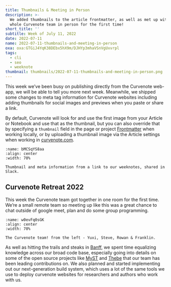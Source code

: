 ```yaml
---
title: Thumbnails & Meeting in Person
description: >-
  We added thumbnails to the article frontmatter, as well as met up with the
  whole Curvenote team in person for the first time!
short_title: ''
subtitle: Week of July 11, 2022
date: 2022-07-11
name: 2022-07-11-thumbnails-and-meeting-in-person
oxa: oxa:GTGiJ4YqK38DEbx5hX9m/DJHYp3mhaVSnVgUxvrpl
tags:
  - cli
  - seo
  - weeknote
thumbnail: thumbnails/2022-07-11-thumbnails-and-meeting-in-person.png
---
```


This week we’ve been busy on publishing directly from the Curvenote web-app, we will be able to tell you more next week. Meanwhile, we shipped some changes to meta tag information for Curvenote websites including adding thumbnails for social images and previews when you paste or share a link.

By default, Curvenote will look for and use the first image from your Article or Notebook and use that as the thumbnail, but you can also override that by specifying a `thumbnail` field in the page or project [Frontmatter](https://curvenote.com/docs/web/frontmatter) when working locally, or by uploading a thumbnail image via the Article settings when working in [curvenote.com](http://curvenote.com).

```{figure} images/GTGiJ4YqK38DEbx5hX9m-4K8FihW68S4ZBGzHYSfc-v1.png
:name: bMCSqYS8aa
:align: center
:width: 70%

Thumbnail and meta information from a link to our weeknotes, shared in Slack.
```

## Curvenote Retreat 2022

This week the Curvenote team got together in one room for the first time. We’re a small remote team so meeting up like this was a great chance to chat outside of google meet, plan and do some group programming.

```{figure} images/GTGiJ4YqK38DEbx5hX9m-i8RISZCXf1Olpc9hHcJW-v1.png
:name: w0evFq0sGK
:align: center
:width: 70%

The Curvenote team! from the left - Yuxi, Steve, Rowan & Franklin.
```

As well as hitting the trails and steaks in [Banff](https://banffnationalpark.com/), we spent time equalizing knowledge across our broad code base, especially going into details on some of the open source projects like [MyST](https://github.com/executablebooks/myst-spec) and [Thebe](https://github.com/executablebooks/thebe) that our team has been leading contributions on. We also planned and started implementing out our next-generation build system, which uses a lot of the same tools we use to deploy curvenote websites for researchers and authors who work with us.
